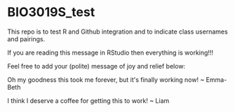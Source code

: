 # BIO3019S_test
This repo is to test R and Github integration and to indicate class usernames and pairings.

If you are reading this message in RStudio then everything is working!!!

Feel free to add your (polite) message of joy and relief below:

Oh my goodness this took me forever, but it's finally working now! ~ Emma-Beth

I think I deserve a coffee for getting this to work! ~ Liam